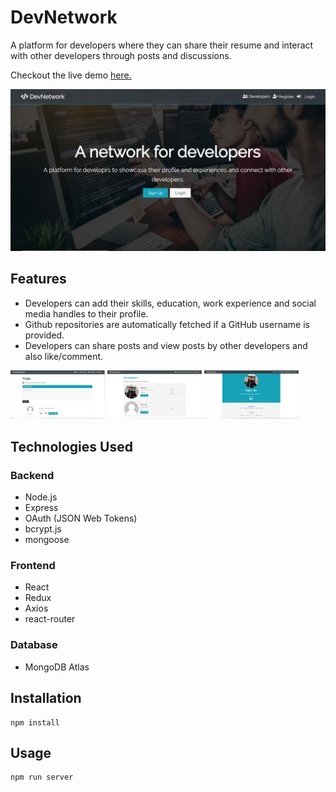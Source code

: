 # DevNetwork

A platform for developers where they can share their resume and interact with other developers through posts and discussions.  

Checkout the live demo <a href="https://damp-reef-00489.herokuapp.com/"> here. </a>

<img src="assets/main.png">

## Features
* Developers can add their skills, education, work experience and social media handles to their profile.
* Github repositories are automatically fetched if a GitHub username is provided.
* Developers can share posts and view posts by other developers and also like/comment.

<p float="left">
  <img src="assets/posts.png" width=30% />
  <img src="assets/developers.png" width=30% /> 
  <img src="assets/profile.png" width=30% />
</p>

## Technologies Used
### Backend
* Node.js
* Express
* OAuth (JSON Web Tokens)
* bcrypt.js
* mongoose

### Frontend
* React
* Redux
* Axios
* react-router

### Database
* MongoDB Atlas

## Installation

```
npm install
```

## Usage

```
npm run server
```
